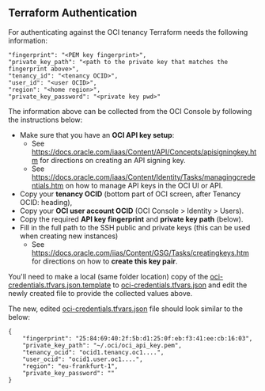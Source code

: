 ## Terraform Authentication

For authenticating against the OCI tenancy Terraform needs the following information:

```
"fingerprint": "<PEM key fingerprint>",
"private_key_path": "<path to the private key that matches the fingerprint above>",
"tenancy_id": "<tenancy OCID>",
"user_id": "<user OCID>",
"region": "<home region>",
"private_key_password": "<private key pwd>"
```

The information above can be collected from the OCI  Console by following the instructions below:

- Make sure that you have an **OCI API key setup**:
  - See https://docs.oracle.com/iaas/Content/API/Concepts/apisigningkey.htm for directions on creating an API signing key.
  - See https://docs.oracle.com/iaas/Content/Identity/Tasks/managingcredentials.htm on how to manage API keys in the OCI UI or API.
- Copy your **tenancy OCID** (bottom part of OCI screen, after Tenancy OCID: heading),
- Copy your **OCI user account OCID** (OCI Console > Identity > Users).
- Copy the required **API key fingerprint** and **private key path** (below).
- Fill in the full path to the SSH public and private keys (this can be used when creating new instances)
  - See https://docs.oracle.com/iias/Content/GSG/Tasks/creatingkeys.htm for directions on how to **create this key pair**.

You'll need to make a local (same folder location) copy of the [oci-credentials.tfvars.json.template](shared/oci-credentials.tfvars.json.template) to [oci-credentials.tfvars.json](oci-credentials.tfvars.json.template) and edit the newly created file to provide the collected values above.

The new, edited [oci-credentials.tfvars.json](shared/oci-credentials.tfvars.json.template) file should look similar to the below:
```
{
    "fingerprint": "25:84:69:40:2f:5b:d1:25:0f:eb:f3:41:ee:cb:16:03",
    "private_key_path": "~/.oci/oci_api_key.pem",
    "tenancy_ocid": "ocid1.tenancy.oc1....",
    "user_ocid": "ocid1.user.oc1....",
    "region": "eu-frankfurt-1",
    "private_key_password": ""
}
```
&nbsp; 